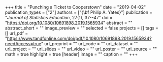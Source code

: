 +++
title = "Punching a Ticket to Cooperstown"
date = "2019-04-02"
publication_types = ["2"]
authors = ["{\bf Philip A. Yates}"]
publication = "_Journal of Statistics Education_, 27(1), 37--47"
doi = "https://doi.org/10.1080/10691898.2019.1565934"
abstract = ""
abstract_short = ""
image_preview = ""
selected = false
projects = []
tags = []
url_pdf = "https://www.tandfonline.com/doi/pdf/10.1080/10691898.2019.1565934?needAccess=true"
url_preprint = ""
url_code = ""
url_dataset = ""
url_project = ""
url_slides = ""
url_video = ""
url_poster = ""
url_source = ""
math = true
highlight = true
[header]
image = ""
caption = ""
+++
